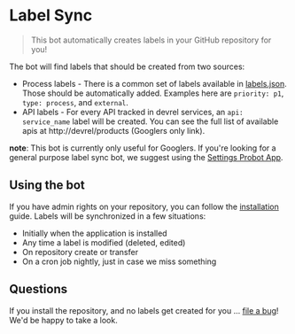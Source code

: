 # Label Sync
> This bot automatically creates labels in your GitHub repository for you!

The bot will find labels that should be created from two sources:
- Process labels - There is a common set of labels available in [labels.json](https://github.com/googleapis/repo-automation-bots/blob/master/packages/label-sync/src/labels.json).  Those should be automatically added.  Examples here are `priority: p1`, `type: process`, and `external`.
- API labels - For every API tracked in devrel services, an `api: service_name` label will be created.  You can see the full list of available apis at http://devrel/products (Googlers only link).

**note**: This bot is currently only useful for Googlers. If you're looking for a general purpose label sync bot, we suggest using the [Settings Probot App](https://probot.github.io/apps/settings/).

## Using the bot
If you have admin rights on your repository, you can follow the [installation](https://github.com/apps/gcf-label-sync) guide. Labels will be synchronized in a few situations:
- Initially when the application is installed
- Any time a label is modified (deleted, edited)
- On repository create or transfer
- On a cron job nightly, just in case we miss something

## Questions
If you install the repository, and no labels get created for you ... [file a bug](https://github.com/googleapis/repo-automation-bots/issues/new?template=bug_report.md)!  We'd be happy to take a look.

